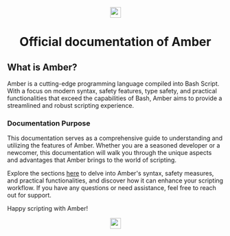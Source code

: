 <div align="center"> 
 <img src="https://amber-docs.vercel.app/internal/amber.svg" alt="amberlogo" height="25" width="25" />
</div>

<div style="text-align: center;"> <h1> Official documentation of Amber </h1> </div>

## What is Amber?

Amber is a cutting-edge programming language compiled into Bash Script. With a focus on modern syntax, safety features, type safety, and practical functionalities that exceed the capabilities of Bash, Amber aims to provide a streamlined and robust scripting experience.

### Documentation Purpose

This documentation serves as a comprehensive guide to understanding and utilizing the features of Amber. Whether you are a seasoned developer or a newcomer, this documentation will walk you through the unique aspects and advantages that Amber brings to the world of scripting.

Explore the sections [here](https://amber.marble.software/) to delve into Amber's syntax, safety measures, and practical functionalities, and discover how it can enhance your scripting workflow. If you have any questions or need assistance, feel free to reach out for support.

Happy scripting with Amber!

<div align="center"> 
 <img src="https://amber-docs.vercel.app/internal/amber.svg" alt="amberlogo" height="25" width="25" />
</div>
